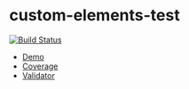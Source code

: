 # custom-elements-test

[![Build Status](https://travis-ci.org/worthoid/test.svg?branch=master)](https://travis-ci.org/worthoid/test)

* [Demo](https://worthoid.github.io/test)
* [Coverage](https://worthoid.github.io/test/coverage/HeadlessChrome%200.0.0%20(Linux%200.0.0))
* [Validator](https://validator.w3.org/nu/?showoutline=yes&showimagereport=yes&doc=https%3A%2F%2Fworthoid.github.io%2Ftest)
